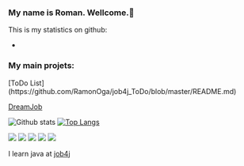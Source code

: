 ### My name is Roman. Wellcome.👋

This is my statistics on github:

-


<h3>My main projets:</h3>
[ToDo List](https://github.com/RamonOga/job4j_ToDo/blob/master/README.md)

[DreamJob](https://github.com/RamonOga/Dream_Job/blob/master/README.md)


![Github stats](https://github-readme-stats.vercel.app/api?username=RamonOga&hide=stars,prs,issues,contribs)
[![Top Langs](https://github-readme-stats.vercel.app/api/top-langs/?username=RamonOga&layout=compact)](https://github.com/RamonOga/github-readme-stats)


![](https://img.shields.io/badge/Java-%3E%3D8-orange) ![](https://img.shields.io/badge/maven-3-red) ![](https://img.shields.io/badge/PostgreSQL-%3E%3D9-blue) ![](https://img.shields.io/badge/Travis-CI-green) ![](https://img.shields.io/badge/JUnit-4-red)


I learn java at [job4j](https://job4j.ru/)
